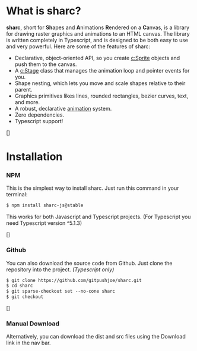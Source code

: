 # What is sharc?

**sharc**, short for **Sh**apes and **A**nimations **R**endered on a **C**anvas, is a library for drawing raster graphics and animations to an HTML canvas. The library is written completely in Typescript, and is designed to be both easy to use and very powerful. Here are some of the features of sharc:

* Declarative, object-oriented API, so you create [c:Sprite]() objects and push them to the canvas.
* A [c:Stage]() class that manages the animation loop and pointer events for you.
* Shape nesting, which lets you move and scale shapes relative to their parent.
* Graphics primitives likes lines, rounded rectangles, bezier curves, text, and more.
* A robust, declarative [animation]() system.
* Zero dependencies.
* Typescript support!

[]
# Installation

### NPM

This is the simplest way to install sharc. Just run this command in your terminal:

~~~txt
$ npm install sharc-js@stable
~~~
This works for both Javascript and Typescript projects. (For Typescript you need Typescript version ^5.1.3)

[]
### Github
You can also download the source code from Github. Just clone the repository into the project. *(Typescript only)*
~~~txt
$ git clone https://github.com/gitpushjoe/sharc.git
$ cd sharc
$ git sparse-checkout set --no-cone sharc
$ git checkout
~~~

[]
### Manual Download
Alternatively, you can download the dist and src files using the Download link in the nav bar.
